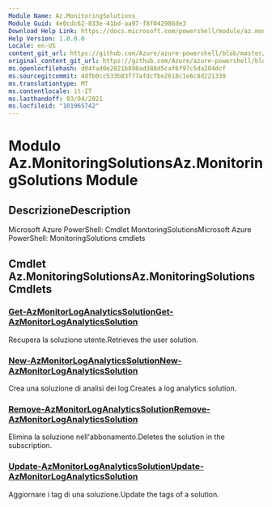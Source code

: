 ```yaml
---
Module Name: Az.MonitoringSolutions
Module Guid: 4e0cdc62-833e-41bd-aa97-f8f042986de3
Download Help Link: https://docs.microsoft.com/powershell/module/az.monitoringsolutions
Help Version: 1.0.0.0
Locale: en-US
content_git_url: https://github.com/Azure/azure-powershell/blob/master/src/MonitoringSolutions/help/Az.MonitoringSolutions.md
original_content_git_url: https://github.com/Azure/azure-powershell/blob/master/src/MonitoringSolutions/help/Az.MonitoringSolutions.md
ms.openlocfilehash: d04fad0e2821b898ad388d5caf6f97c5da204dcf
ms.sourcegitcommit: 4dfb0cc533b83f77afdcfbe2618c1e6c8d221330
ms.translationtype: MT
ms.contentlocale: it-IT
ms.lasthandoff: 03/04/2021
ms.locfileid: "101965742"
---
```

# <span data-ttu-id="dea26-101">Modulo Az.MonitoringSolutions</span><span class="sxs-lookup"><span data-stu-id="dea26-101">Az.MonitoringSolutions Module</span></span>
## <span data-ttu-id="dea26-102">Descrizione</span><span class="sxs-lookup"><span data-stu-id="dea26-102">Description</span></span>
<span data-ttu-id="dea26-103">Microsoft Azure PowerShell: Cmdlet MonitoringSolutions</span><span class="sxs-lookup"><span data-stu-id="dea26-103">Microsoft Azure PowerShell: MonitoringSolutions cmdlets</span></span>

## <span data-ttu-id="dea26-104">Cmdlet Az.MonitoringSolutions</span><span class="sxs-lookup"><span data-stu-id="dea26-104">Az.MonitoringSolutions Cmdlets</span></span>
### [<span data-ttu-id="dea26-105">Get-AzMonitorLogAnalyticsSolution</span><span class="sxs-lookup"><span data-stu-id="dea26-105">Get-AzMonitorLogAnalyticsSolution</span></span>](Get-AzMonitorLogAnalyticsSolution.md)
<span data-ttu-id="dea26-106">Recupera la soluzione utente.</span><span class="sxs-lookup"><span data-stu-id="dea26-106">Retrieves the user solution.</span></span>

### [<span data-ttu-id="dea26-107">New-AzMonitorLogAnalyticsSolution</span><span class="sxs-lookup"><span data-stu-id="dea26-107">New-AzMonitorLogAnalyticsSolution</span></span>](New-AzMonitorLogAnalyticsSolution.md)
<span data-ttu-id="dea26-108">Crea una soluzione di analisi dei log.</span><span class="sxs-lookup"><span data-stu-id="dea26-108">Creates a log analytics solution.</span></span>

### [<span data-ttu-id="dea26-109">Remove-AzMonitorLogAnalyticsSolution</span><span class="sxs-lookup"><span data-stu-id="dea26-109">Remove-AzMonitorLogAnalyticsSolution</span></span>](Remove-AzMonitorLogAnalyticsSolution.md)
<span data-ttu-id="dea26-110">Elimina la soluzione nell'abbonamento.</span><span class="sxs-lookup"><span data-stu-id="dea26-110">Deletes the solution in the subscription.</span></span>

### [<span data-ttu-id="dea26-111">Update-AzMonitorLogAnalyticsSolution</span><span class="sxs-lookup"><span data-stu-id="dea26-111">Update-AzMonitorLogAnalyticsSolution</span></span>](Update-AzMonitorLogAnalyticsSolution.md)
<span data-ttu-id="dea26-112">Aggiornare i tag di una soluzione.</span><span class="sxs-lookup"><span data-stu-id="dea26-112">Update the tags of a solution.</span></span>

